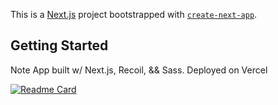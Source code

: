 This is a [Next.js](https://nextjs.org/) project bootstrapped with [`create-next-app`](https://github.com/vercel/next.js/tree/canary/packages/create-next-app).

## Getting Started

Note App built w/ Next.js, Recoil, && Sass. Deployed on Vercel

[![Readme Card](https://github-readme-stats.vercel.app/api/pin/?username=danimalcrackrz&repo=note-app&theme=outrun)](https://github.com/danimalcrackrz/github-readme-stats)
